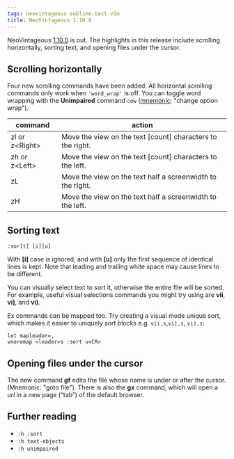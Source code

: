 ```yaml
---
tags: neovintageous sublime-text vim
title: NeoVintageous 1.10.0
---
```


NeoVintageous [1.10.0](https://github.com/NeoVintageous/NeoVintageous/releases/tag/1.10.0) is out. The highlights in this release include scrolling horizontally, sorting text, and opening files under the cursor.

## Scrolling horizontally

Four new scrolling commands have been added. All horizontal scrolling commands only work when `'word_wrap'` is off. You can toggle word wrapping with the **Unimpaired** command `cow` ([mnemonic](https://www.brainpickings.org/2011/03/03/joshua-foer-moonwalking-with-einstein/): "change option wrap").

command | action
------- | --------
zl or z\<Right\> | Move the view on the text \[count\] characters to the right.
zh or  z\<Left\> | Move the view on the text \[count\] characters to the left.
zL | Move the view on the text half a screenwidth to the right.
zH | Move the view on the text half a screenwidth to the left.

## Sorting text

```viml
:sor[t] [i][u]
```

With **\[i\]** case is ignored, and with **\[u\]** only the first sequence of identical lines is kept. Note that leading and trailing white space may cause lines to be different.

You can visually select text to sort it, otherwise the entire file will be sorted. For example, useful visual selections commands you might try using are **vii**, **vi]**, and **vi)**.

Ex commands can be mapped too. Try creating a visual mode unique sort, which makes it easier to uniquely sort blocks e.g. `vii,s`,`vi],s`, `vi),s`:

```viml
let mapleader=,
vnoremap <leader>s :sort u<CR>
```

## Opening files under the cursor

The new command **gf** edits the file whose name is under or after the cursor. (Mnemonic: "goto file"). There is also the **gx** command, which will open a *url* in a new page (“tab”) of the default browser.

## Further reading

* `:h :sort`
* `:h text-objects`
* `:h unimpaired`
